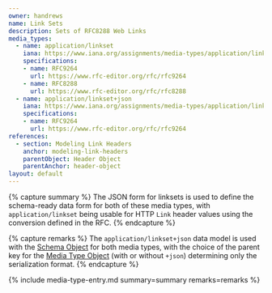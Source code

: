 ```yaml
---
owner: handrews
name: Link Sets
description: Sets of RFC8288 Web Links
media_types:
  - name: application/linkset
    iana: https://www.iana.org/assignments/media-types/application/linkset
    specifications:
    - name: RFC9264
      url: https://www.rfc-editor.org/rfc/rfc9264
    - name: RFC8288
      url: https://www.rfc-editor.org/rfc/rfc8288
  - name: application/linkset+json
    iana: https://www.iana.org/assignments/media-types/application/linkset+json
    specifications:
    - name: RFC9264
      url: https://www.rfc-editor.org/rfc/rfc9264
references:
  - section: Modeling Link Headers
    anchor: modeling-link-headers
    parentObject: Header Object
    parentAnchor: header-object
layout: default
---
```


{% capture summary %}
The JSON form for linksets is used to define the schema-ready data form for both of these media types, with `application/linkset` being usable for HTTP `Link` header values using the conversion defined in the RFC.
{% endcapture %}

{% capture remarks %}
The `application/linkset+json` data model is used with the [Schema Object](https://spec.openapis.org/oas/latest.html#schema-object) for both media types, with the choice of the parent key for the [Media Type Object](https://spec.openapis.org/oas/latest.html#media-type-object) (with or without `+json`) determining only the serialization format.
{% endcapture %}

{% include media-type-entry.md summary=summary remarks=remarks %}
